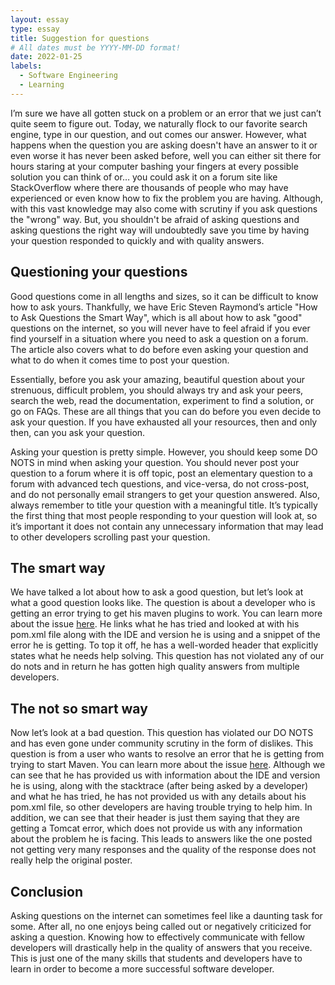 ```yaml
---
layout: essay
type: essay
title: Suggestion for questions
# All dates must be YYYY-MM-DD format!
date: 2022-01-25
labels:
  - Software Engineering
  - Learning
---
```


I’m sure we have all gotten stuck on a problem or an error that we just can’t quite seem to figure out. Today, we naturally flock to our favorite search engine, type in our question, and out comes our answer. However, what happens when the question you are asking doesn't have an answer to it or even worse it has never been asked before, well you can either sit there for hours staring at your computer bashing your fingers at every possible solution you can think of or… you could ask it on a forum site like StackOverflow where there are thousands of people who may have experienced or even know how to fix the problem you are having. Although, with this vast knowledge may also come with scrutiny if you ask questions the "wrong" way. But, you shouldn't be afraid of asking questions and asking questions the right way will undoubtedly save you time by having your question responded to quickly and with quality answers.

## Questioning your questions
Good questions come in all lengths and sizes, so it can be difficult to know how to ask yours. Thankfully, we have Eric Steven Raymond’s article "How to Ask Questions the Smart Way", which is all about how to ask "good" questions on the internet, so you will never have to feel afraid if you ever find yourself in a situation where you need to ask a question on a forum. The article also covers what to do before even asking your question and what to do when it comes time to post your question. 

Essentially, before you ask your amazing, beautiful question about your strenuous, difficult problem, you should always try and ask your peers, search the web, read the documentation, experiment to find a solution, or go on FAQs. These are all things that you can do before you even decide to ask your question. If you have exhausted all your resources, then and only then, can you ask your question. 

Asking your question is pretty simple. However, you should keep some DO NOTS in mind when asking your question. You should never post your question to a forum where it is off topic, post an elementary question to a forum with advanced tech questions, and vice-versa, do not cross-post, and do not personally email strangers to get your question answered. Also, always remember to title your question with a meaningful title. It’s typically the first thing that most people responding to your question will look at, so it’s important it does not contain any unnecessary information that may lead to other developers scrolling past your question.

## The smart way
We have talked a lot about how to ask a good question, but let’s look at what a good question looks like. The question is about a developer who is getting an error trying to get his maven plugins to work. You can learn more about the issue <a href="https://stackoverflow.com/questions/6352208/how-to-solve-plugin-execution-not-covered-by-lifecycle-configuration-for-sprin">here</a>. He links what he has tried and looked at with his pom.xml file along with the IDE and version he is using and a snippet of the error he is getting. To top it off, he has a well-worded header that explicitly states what he needs help solving. This question has not violated any of our do nots and in return he has gotten high quality answers from multiple developers.

## The not so smart way 
Now let’s look at a bad question. This question has violated our DO NOTS and has even gone under community scrutiny in the form of dislikes. This question is from a user who wants to resolve an error that he is getting from trying to start Maven. You can learn more about the issue <a href="https://stackoverflow.com/questions/6352208/how-to-solve-plugin-execution-not-covered-by-lifecycle-configuration-for-sprin">here</a>. Although we can see that he has provided us with information about the IDE and version he is using, along with the stacktrace (after being asked by a developer) and what he has tried, he has not provided us with any details about his pom.xml file, so other developers are having trouble trying to help him. In addition, we can see that their header is just them saying that they are getting a Tomcat error, which does not provide us with any information about the problem he is facing. This leads to answers like the one posted not getting very many responses and the quality of the response does not really help the original poster.

## Conclusion
Asking questions on the internet can sometimes feel like a daunting task for some. After all, no one enjoys being called out or 
negatively criticized for asking a question. Knowing how to effectively communicate with fellow developers will drastically help in the 
quality of answers that you receive. This is just one of the many skills that students and developers have to learn in order to become 
a more successful software developer.
